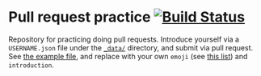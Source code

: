 # Pull request practice [![Build Status](https://travis-ci.org/osscommunity/pr-practice.svg?branch=gh-pages)](https://travis-ci.org/osscommunity/pr-practice)

Repository for practicing doing pull requests. Introduce yourself via a `USERNAME.json` file under the [`_data/`](_data/) directory, and submit via pull request. See [the example file](_data/afeld.json), and replace with your own `emoji` (see [this list](http://www.emoji-cheat-sheet.com/)) and `introduction`.
